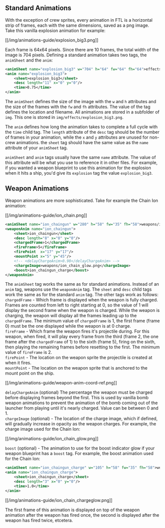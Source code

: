 ## Standard Animations

With the exception of crew sprites, every animation in FTL is a horizontal strip of frames, each with the same dimensions, saved as a png image. Take this vanilla explosion animation for example:

[[/img/animations-guide/explosion_big3.png]]

Each frame is 64x64 pixels. Since there are 10 frames, the total width of the image is 704 pixels. Defining a standard animation takes two tags, the `animSheet` and the `anim`:

```xml
<animSheet name="explosion_big3" w="704" h="64" fw="64" fh="64">effects/explosion_big3.png</animSheet>
<anim name="explosion_big3">
    <sheet>explosion_big3</sheet>
    <desc length="11" x="0" y="0"/>
    <time>0.75</time>
</anim>
```

The `animSheet` defines the size of the image with the `w` and `h` attributes and the size of the frames with the `fw` and `fh` attributes. The value of the tag defines the location and filename. All animations are stored in a subfolder of `img`. This one is stored in `img/effects/explosion_big3.png`.

The `anim` defines how long the animation takes to complete a full cycle with the `time` child tag. The `length` attribute of the `desc` tag should be the number of frames in your animation, while the `x` and `y` attributes are unused for non-crew animations. the `sheet` tag should have the same value as the `name` attribute of your `animSheet` tag.

`animSheet` and `anim` tags usually have the same `name` attribute. The value of this attribute will be what you use to reference it in other files. For example, if you wanted a weapon blueprint to use this animation for the explosion when it hits a ship, you'd give its `explosion` tag the value `explosion_big3`.

## Weapon Animations

Weapon animations are more sophisticated. Take for example the Chain Ion animation:

[[/img/animations-guide/ion_chain.png]]

```xml
<animSheet name="ion_chaingun" w="280" h="58" fw="35" fh="58">weapons/ion_chain.png</animSheet>
<weaponAnim name="ion_chaingun">
    <sheet>ion_chaingun</sheet>
    <desc length="8" x="0" y="0"/>
    <chargedFrame>1</chargedFrame>
    <fireFrame>5</fireFrame>
    <firePoint  x="17" y="17"/>
    <mountPoint x="5" y="45"/>
    <!-- <delayChargeAnim>0.98</delayChargeAnim> -->
    <chargeImage>weapons/ion_chain_glow.png</chargeImage>
    <boost>ion_chaingun_charge</boost>
</weaponAnim>
```

The `animSheet` tag works the same as for standard animations. Instead of an `anim` tag, weapons use the `weaponAnim` tag. The `sheet` and `desc` child tags work the same as for the standard `anim` tag. The other tags work as follows:<br/>
`chargedFrame` - Which frame is displayed when the weapon is fully charged. Frames are counted from left to right starting at 0, so the value of 1 will display the second frame when the weapon is charged. While the weapon is charging, the weapon will display all the frames leading up to the `chargedFrame`. The minimum value of `chargedFrame` is 1, the first frame (frame 0) must be the one displayed while the weapon is at 0 charge.<br/>
`fireFrame` - Which frame the weapon fires it's projectile during. For this weapon, when fired, it will play every frame from the third (frame 2, the one frame after the `chargedFrame` of 1) to the sixth (frame 5), firing on the sixth, then playing the remaining frames before resetting to the first. The minimum value of `fireFrame` is 2.<br/>
`firePoint` - The location on the weapon sprite the projectile is created at when it fires.<br/>
`mountPoint` - The location on the weapon sprite that is anchored to the mount point on the ship.

[[/img/animations-guide/weapon-anim-coord-ref.png]]

`delayChargeAnim` (optional)  The percentage the weapon must be charged before displaying frames beyond the first. This is used by vanilla bomb weapon animations to prevent the animation of the bomb coming out of the launcher from playing until it's nearly charged. Value can be between 0 and 1.<br/>
`chargeImage` (optional) - The location of the charge image, which if defined, will gradually increase in opacity as the weapon charges. For example, the charge image used for the Chain Ion:

[[/img/animations-guide/ion_chain_glow.png]]

`boost` (optional) - The animation to use for the boost indicator glow if your weapon blueprint has a `boost` tag. For example, the boost animation used for the Chain Ion:

```xml
<animSheet name="ion_chaingun_charge" w="105" h="58" fw="35" fh="58">weapons/ion_chain_chargeglow.png</animSheet>
<anim name="ion_chaingun_charge">
    <sheet>ion_chaingun_charge</sheet>
    <desc length="3" x="0" y="0"/>
    <time>1.0</time>
</anim>
```

[[/img/animations-guide/ion_chain_chargeglow.png]]

The first frame of this animation is displayed on top of the weapon animation after the weapon has fired once, the second is displayed after the weapon has fired twice, etcetera.
